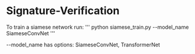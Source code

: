 # Signature-Verification

To train a siamese network run:
'''
python siamese_train.py --model_name SiameseConvNet
'''

--model_name has options: SiameseConvNet, TransformerNet